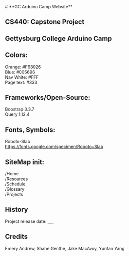 <snippet>
# **GC Arduino Camp Website**

## CS440: Capstone Project
## Gettysburg College Arduino Camp 

## Colors:
Orange: #F68026  
Blue: #005696  
Nav White: #FFF  
Page text: #333  

## Frameworks/Open-Source:
Boostrap 3.3.7  
Query 1.12.4  

## Fonts, Symbols:
Roboto-Slab  
https://fonts.google.com/specimen/Roboto+Slab

## SiteMap init:  
/Home  
/Resources  
/Schedule  
/Glossary  
/Projects  

## History
Project release date: ___

## Credits
Emery Andrew, Shane Genthe, Jake MacAvoy, Yunfan Yang
</snippet>
